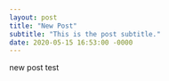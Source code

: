 ```yaml
---
layout: post
title: "New Post"
subtitle: "This is the post subtitle."
date: 2020-05-15 16:53:00 -0000
---
```


new post test
